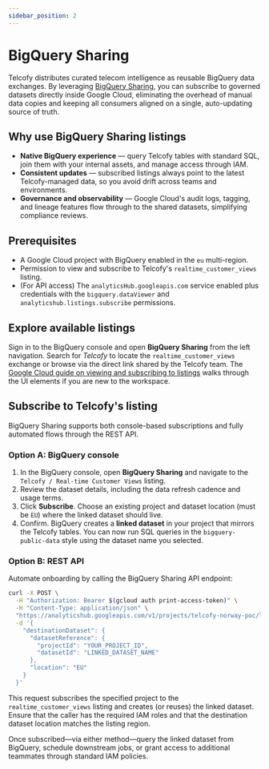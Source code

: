 ```yaml
---
sidebar_position: 2
---
```


# BigQuery Sharing

Telcofy distributes curated telecom intelligence as reusable BigQuery data exchanges. By leveraging [BigQuery Sharing](https://cloud.google.com/bigquery/docs/analytics-hub-introduction), you can subscribe to governed datasets directly inside Google Cloud, eliminating the overhead of manual data copies and keeping all consumers aligned on a single, auto-updating source of truth.

## Why use BigQuery Sharing listings

- **Native BigQuery experience** — query Telcofy tables with standard SQL, join them with your internal assets, and manage access through IAM.
- **Consistent updates** — subscribed listings always point to the latest Telcofy-managed data, so you avoid drift across teams and environments.
- **Governance and observability** — Google Cloud's audit logs, tagging, and lineage features flow through to the shared datasets, simplifying compliance reviews.

## Prerequisites

- A Google Cloud project with BigQuery enabled in the `eu` multi-region.
- Permission to view and subscribe to Telcofy's `realtime_customer_views` listing.
- (For API access) The `analyticsHub.googleapis.com` service enabled plus credentials with the `bigquery.dataViewer` and `analyticshub.listings.subscribe` permissions.

## Explore available listings

Sign in to the BigQuery console and open **BigQuery Sharing** from the left navigation. Search for *Telcofy* to locate the `realtime_customer_views` exchange or browse via the direct link shared by the Telcofy team. The [Google Cloud guide on viewing and subscribing to listings](https://cloud.google.com/bigquery/docs/analytics-hub-view-subscribe-listings#subscribe-listings) walks through the UI elements if you are new to the workspace.

## Subscribe to Telcofy's listing

BigQuery Sharing supports both console-based subscriptions and fully automated flows through the REST API.

### Option A: BigQuery console

1. In the BigQuery console, open **BigQuery Sharing** and navigate to the `Telcofy / Real-time Customer Views` listing.
2. Review the dataset details, including the data refresh cadence and usage terms.
3. Click **Subscribe**. Choose an existing project and dataset location (must be `EU`) where the linked dataset should live.
4. Confirm. BigQuery creates a **linked dataset** in your project that mirrors the Telcofy tables. You can now run SQL queries in the `bigquery-public-data` style using the dataset name you selected.

### Option B: REST API

Automate onboarding by calling the BigQuery Sharing API endpoint:

```bash
curl -X POST \
  -H "Authorization: Bearer $(gcloud auth print-access-token)" \
  -H "Content-Type: application/json" \
  "https://analyticshub.googleapis.com/v1/projects/telcofy-norway-poc/locations/eu/dataExchanges/realtime_customer_views/listings/realtime_customer_views_19a0c4cec2a:subscribe" \
  -d '{
    "destinationDataset": {
      "datasetReference": {
        "projectId": "YOUR_PROJECT_ID",
        "datasetId": "LINKED_DATASET_NAME"
      },
      "location": "EU"
    }
  }'
```

This request subscribes the specified project to the `realtime_customer_views` listing and creates (or reuses) the linked dataset. Ensure that the caller has the required IAM roles and that the destination dataset location matches the listing region.

Once subscribed—via either method—query the linked dataset from BigQuery, schedule downstream jobs, or grant access to additional teammates through standard IAM policies.
